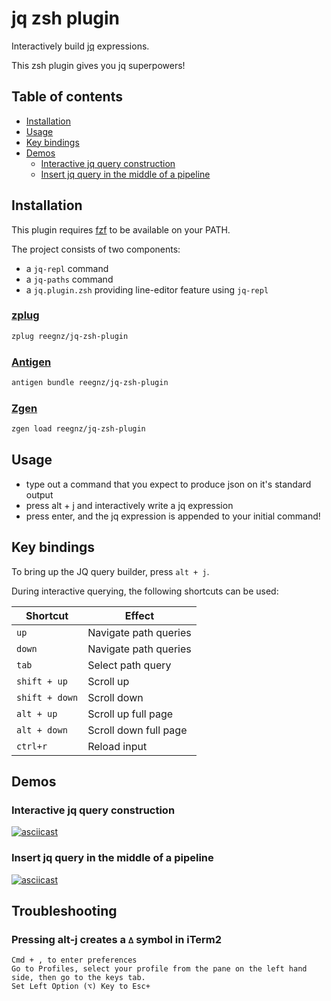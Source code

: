 # jq zsh plugin

Interactively build [jq](https://stedolan.github.io/jq/) expressions.

This zsh plugin gives you jq superpowers!

## Table of contents

- [Installation](#installation)
- [Usage](#usage)
- [Key bindings](#key-bindings)
- [Demos](#demos)
  - [Interactive jq query construction](#interactive-jq-query-construction)
  - [Insert jq query in the middle of a pipeline](#insert-jq-query-in-the-middle-of-a-pipeline)

## Installation

This plugin requires [fzf](https://github.com/junegunn/fzf) to be available
on your PATH.

The project consists of two components:
- a `jq-repl` command
- a `jq-paths` command
- a `jq.plugin.zsh` providing line-editor feature using `jq-repl`


### [zplug](https://github.com/zplug/zplug)

```sh
zplug reegnz/jq-zsh-plugin
```

### [Antigen](https://github.com/zsh-users/antigen)

```sh
antigen bundle reegnz/jq-zsh-plugin
```

### [Zgen](https://github.com/tarjoilija/zgen)

```sh
zgen load reegnz/jq-zsh-plugin
```

## Usage

- type out a command that you expect to produce json on it's standard output
- press alt + j and interactively write a jq expression
- press enter, and the jq expression is appended to your initial command!

## Key bindings

To bring up the JQ query builder, press `alt + j`.

During interactive querying, the following shortcuts can be used:

| Shortcut | Effect |
| ------ | -------- |
| `up` | Navigate path queries |
| `down` | Navigate path queries |
| `tab` | Select path query |
| `shift + up` | Scroll up |
| `shift + down` | Scroll down |
| `alt + up` | Scroll up full page |
| `alt + down` | Scroll down full page |
| `ctrl+r` | Reload input |

## Demos

### Interactive jq query construction

[![asciicast](https://asciinema.org/a/296765.svg)](https://asciinema.org/a/296765)

### Insert jq query in the middle of a pipeline

[![asciicast](https://asciinema.org/a/296767.svg)](https://asciinema.org/a/296767)

## Troubleshooting

### Pressing alt-j creates a `∆` symbol in iTerm2

    Cmd + , to enter preferences
    Go to Profiles, select your profile from the pane on the left hand side, then go to the keys tab.
    Set Left Option (⌥) Key to Esc+
